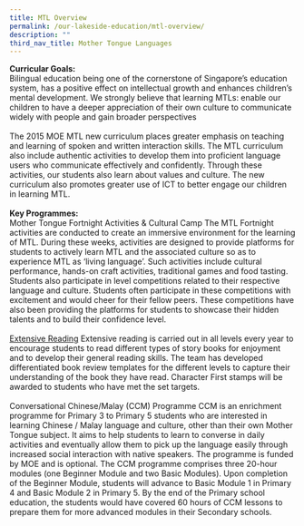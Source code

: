```yaml
---
title: MTL Overview
permalink: /our-lakeside-education/mtl-overview/
description: ""
third_nav_title: Mother Tongue Languages
---
```



<b>Curricular Goals:</b>
<br>
Bilingual education being one of the cornerstone of Singapore’s education system, has a positive effect on intellectual growth and enhances children’s mental development. We strongly believe that learning MTLs:
enable our children to have a deeper appreciation of their own culture
to communicate widely with people and gain broader perspectives
<br><br>
The 2015 MOE MTL new curriculum places greater emphasis on teaching and learning of spoken and written interaction skills. The MTL curriculum also include authentic activities to develop them into proficient language users who communicate effectively and confidently. Through these activities, our students also learn about values and culture. The new curriculum also promotes greater use of ICT to better engage our children in learning MTL.
<br><br>
<b>Key Programmes:</b>
<br>
Mother Tongue Fortnight Activities & Cultural Camp
The MTL Fortnight activities are conducted to create an immersive environment for the learning of MTL. During these weeks, activities are designed to provide platforms for students to actively learn MTL and the associated culture so as to experience MTL as ‘living language’. Such activities include cultural performance, hands-on craft activities, traditional games and food tasting. Students also participate in level competitions related to their respective language and culture. Students often participate in these competitions with excitement and would cheer for their fellow peers. These competitions have also been providing the platforms for students to showcase their hidden talents and to build their confidence level.
<br><br>
<u>Extensive Reading</u>
Extensive reading is carried out in all levels every year to encourage students to read different types of story books for enjoyment and to develop their general reading skills. The team has developed differentiated book review templates for the different levels to capture their understanding of the book they have read. Character First stamps will be awarded to students who have met the set targets.
<br><br>
Conversational Chinese/Malay (CCM) Programme
CCM is an enrichment programme for Primary 3 to Primary 5 students who are interested in learning Chinese / Malay language and culture, other than their own Mother Tongue subject. It aims to help students to learn to converse in daily activities and eventually allow them to pick up the language easily through increased social interaction with native speakers. The programme is funded by MOE and is optional. The CCM programme comprises three 20-hour modules (one Beginner Module and two Basic Modules). Upon completion of the Beginner Module, students will advance to Basic Module 1 in Primary 4 and Basic Module 2 in Primary 5. By the end of the Primary school education, the students would have covered 60 hours of CCM lessons to prepare them for more advanced modules in their Secondary schools.